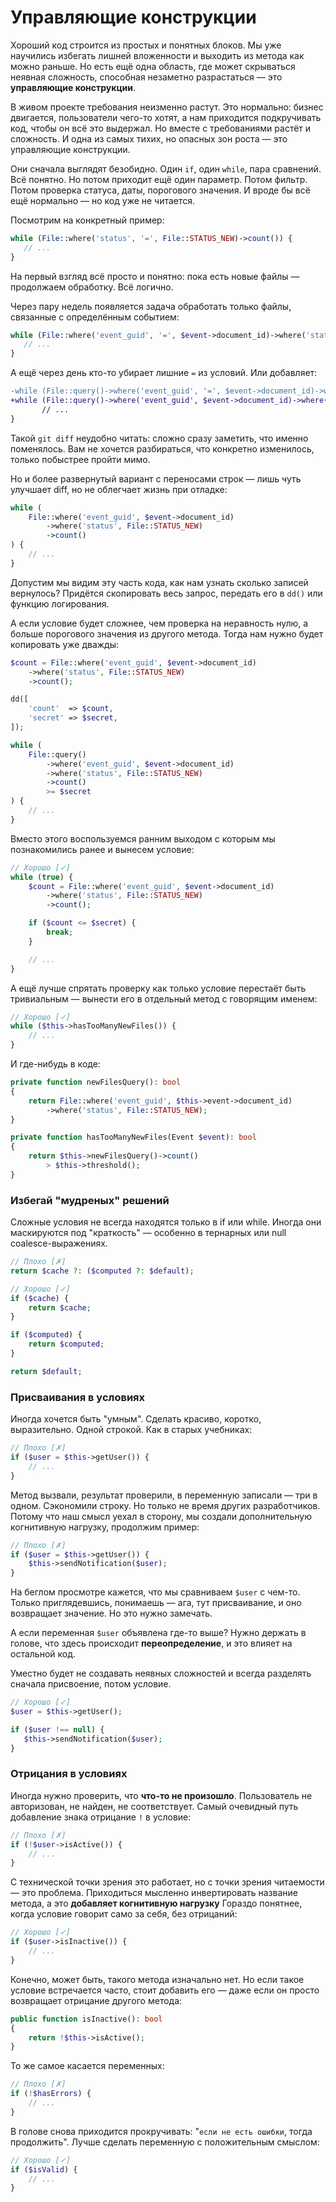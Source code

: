 # Управляющие конструкции

Хороший код строится из простых и понятных блоков. Мы уже научились избегать лишней вложенности и выходить из метода как
можно раньше. Но есть ещё одна область, где может скрываться неявная сложность, способная незаметно разрастаться — это 
**управляющие конструкции**.

В живом проекте требования неизменно растут. Это нормально: бизнес двигается, пользователи чего-то хотят, а нам
приходится подкручивать код, чтобы он всё это выдержал. Но вместе с требованиями растёт и сложность. И одна из самых
тихих, но опасных зон роста — это управляющие конструкции.

Они сначала выглядят безобидно. Один `if`, один `while`, пара сравнений. Всё понятно. Но потом приходит ещё один
параметр. Потом фильтр. Потом проверка статуса, даты, порогового значения. И вроде бы всё ещё нормально — но код уже не
читается.

Посмотрим на конкретный пример:

```php
while (File::where('status', '=', File::STATUS_NEW)->count()) {
   // ...
}
```

На первый взгляд всё просто и понятно: пока есть новые файлы — продолжаем обработку. Всё логично.

Через пару недель появляется задача обработать только файлы, связанные с определённым событием:

```php
while (File::where('event_guid', '=', $event->document_id)->where('status', '=', File::STATUS_NEW)->count()) {
   // ...
}
```

А ещё через день кто-то убирает лишние `=` из условий. Или добавляет:

```diff
-while (File::query()->where('event_guid', '=', $event->document_id)->where('status', '=', File::STATUS_NEW)->count()) {
+while (File::query()->where('event_guid', $event->document_id)->where('status', File::STATUS_NEW)->count()) {
       // ...
}
```

Такой `git diff` неудобно читать: сложно сразу заметить, что именно поменялось.
Вам не хочется разбираться, что конкретно изменилось, только побыстрее пройти мимо.

Но и более развернутый вариант с переносами строк — лишь чуть улучшает diff, но не облегчает жизнь при отладке:

```php
while (
    File::where('event_guid', $event->document_id)
        ->where('status', File::STATUS_NEW)
        ->count()
) {
    // ...
}
```

Допустим мы видим эту часть кода, как нам узнать сколько записей вернулось?
Придётся скопировать весь запрос, передать его в `dd()` или функцию логирования.

А если условие будет сложнее, чем проверка на неравность нулю, а больше порогового значения из другого метода.
Тогда нам нужно будет копировать уже дважды:

```php
$count = File::where('event_guid', $event->document_id)
    ->where('status', File::STATUS_NEW)
    ->count();

dd([
    'count'  => $count,
    'secret' => $secret,
]);

while (
    File::query()
        ->where('event_guid', $event->document_id)
        ->where('status', File::STATUS_NEW)
        ->count()
        >= $secret
) {
    // ...
}
```

Вместо этого воспользуемся ранним выходом с которым мы познакомились ранее и вынесем условие:

```php
// Хорошо [✓]
while (true) {
    $count = File::where('event_guid', $event->document_id)
        ->where('status', File::STATUS_NEW)
        ->count();

    if ($count <= $secret) {
        break;
    }

    // ...
}
```

А ещё лучше спрятать проверку как только условие перестаёт быть тривиальным — вынести его в отдельный метод с говорящим
именем:

```php
// Хорошо [✓]
while ($this->hasTooManyNewFiles()) {
    // ...
}
```

И где-нибудь в коде:

```php
private function newFilesQuery(): bool
{
    return File::where('event_guid', $this->event->document_id)
        ->where('status', File::STATUS_NEW);
}

private function hasTooManyNewFiles(Event $event): bool
{
    return $this->newFilesQuery()->count()
        > $this->threshold();
}
```

### Избегай "мудреных" решений

Сложные условия не всегда находятся только в if или while.
Иногда они маскируются под "краткость" — особенно в тернарных или null coalesce-выражениях.

```php
// Плохо [✗]
return $cache ?: ($computed ?: $default);
```

```php
// Хорошо [✓]
if ($cache) {
    return $cache;
}

if ($computed) {
    return $computed;
}

return $default;
```

### Присваивания в условиях

Иногда хочется быть "умным". Сделать красиво, коротко, выразительно. Одной строкой. Как в старых учебниках:

```php
// Плохо [✗]
if ($user = $this->getUser()) {
    // ...
}
```

Метод вызвали, результат проверили, в переменную записали — три в одном.
Сэкономили строку. Но только не время других разработчиков.
Потому что наш смысл уехал в сторону, мы создали дополнительную когнитивную нагрузку, продолжим пример:

```php
// Плохо [✗]
if ($user = $this->getUser()) {
    $this->sendNotification($user);
}
```

На беглом просмотре кажется, что мы сравниваем `$user` с чем-то.
Только приглядевшись, понимаешь — ага, тут присваивание, и оно возвращает значение.
Но это нужно замечать.

А если переменная `$user` объявлена где-то выше?
Нужно держать в голове, что здесь происходит **переопределение**, и это влияет на остальной код.

Уместно будет не создавать неявных сложностей и всегда разделять сначала присвоение, потом условие.

```php
// Хорошо [✓]
$user = $this->getUser();

if ($user !== null) {
   $this->sendNotification($user);
}
```


<div style="page-break-after: always;"></div>


### Отрицания в условиях

Иногда нужно проверить, что **что-то не произошло**.
Пользователь не авторизован, не найден, не соответствует.
Самый очевидный путь добавление знака отрицание `!` в условие:

```php
// Плохо [✗]
if (!$user->isActive()) {
    // ...
}
```

С технической точки зрения это работает, но с точки зрения читаемости — это проблема.
Приходиться мысленно инвертировать название метода, а это **добавляет когнитивную нагрузку**
Гораздо понятнее, когда условие говорит само за себя, без отрицаний:

```php
// Хорошо [✓]
if ($user->isInactive()) {
    // ...
}
```

Конечно, может быть, такого метода изначально нет. 
Но если такое условие встречается часто, стоит 
добавить его — даже если он просто возвращает отрицание другого метода:

```php
public function isInactive(): bool
{
    return !$this->isActive();
}
```

То же самое касается переменных:

```php
// Плохо [✗]
if (!$hasErrors) {
    // ...
}
```

В голове снова приходится прокручивать: "`если не есть ошибки`, тогда продолжить".
Лучше сделать переменную с положительным смыслом:

```php
// Хорошо [✓]
if ($isValid) {
    // ...
}
```


